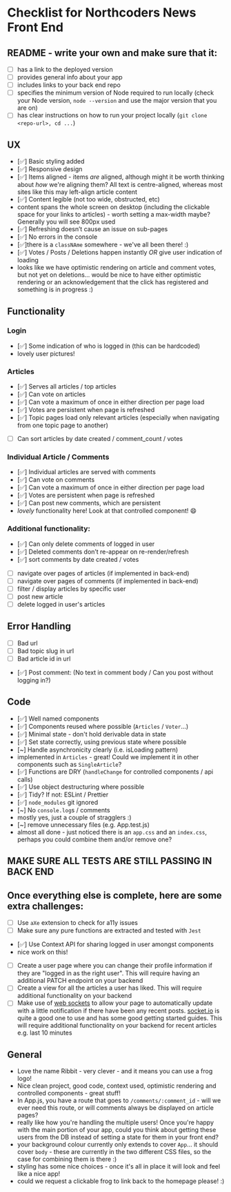# Checklist for Northcoders News Front End

## README - write your own and make sure that it:

- [ ] has a link to the deployed version
- [ ] provides general info about your app
- [ ] includes links to your back end repo
- [ ] specifies the minimum version of Node required to run locally (check your Node version, `node --version` and use the major version that you are on)
- [ ] has clear instructions on how to run your project locally (`git clone <repo-url>, cd ...`)

## UX

- [✅] Basic styling added
- [✅] Responsive design
- [✅] Items aligned - items _are_ aligned, although might it be worth thinking about _how_ we're aligning them? All text is centre-aligned, whereas most sites like this may left-align article content
- [✅] Content legible (not too wide, obstructed, etc)
 - content spans the whole screen on desktop (including the clickable space for your links to articles) - worth setting a max-width maybe? Generally you will see 800px used
- [✅] Refreshing doesn’t cause an issue on sub-pages
- [✅] No errors in the console
 - [✅]there is a `classNAme` somewhere - we've all been there! :)
- [✅] Votes / Posts / Deletions happen instantly _OR_ give user indication of loading
 - looks like we have optimistic rendering on article and comment votes, but not yet on deletions... would be nice to have either optimistic rendering or an acknowledgement that the click has registered and something is in progress :)

## Functionality

### Login

- [✅] Some indication of who is logged in (this can be hardcoded)
 - lovely user pictures!

### Articles 

- [✅] Serves all articles / top articles
- [✅] Can vote on articles
- [✅] Can vote a maximum of once in either direction per page load
- [✅] Votes are persistent when page is refreshed
- [✅] Topic pages load only relevant articles (especially when navigating from one topic page to another)
- [ ] Can sort articles by date created / comment_count / votes

### Individual Article / Comments

- [✅] Individual articles are served with comments
- [✅] Can vote on comments
- [✅] Can vote a maximum of once in either direction per page load
- [✅] Votes are persistent when page is refreshed
- [✅] Can post new comments, which are persistent
 - _lovely_ functionality here! Look at that controlled component! 😄

### Additional functionality:

- [✅] Can only delete comments of logged in user
- [✅] Deleted comments don’t re-appear on re-render/refresh
- [✅] sort comments by date created / votes
- [ ] navigate over pages of articles (if implemented in back-end)
- [ ] navigate over pages of comments (if implemented in back-end)
- [ ] filter / display articles by specific user
- [ ] post new article
- [ ] delete logged in user's articles

## Error Handling

- [ ] Bad url
- [ ] Bad topic slug in url
- [ ] Bad article id in url
- [✅] Post comment: (No text in comment body / Can you post without logging in?)

## Code

- [✅] Well named components
- [✅] Components reused where possible (`Articles` / `Voter`...)
- [✅] Minimal state - don't hold derivable data in state
- [✅] Set state correctly, using previous state where possible
- [~] Handle asynchronicity clearly (i.e. isLoading pattern)
 - implemented in `Articles` - great! Could we implement it in other components such as `SingleArticle`?
- [✅] Functions are DRY (`handleChange` for controlled components / api calls)
- [✅] Use object destructuring where possible
- [✅] Tidy? If not: ESLint / Prettier
- [✅] `node_modules` git ignored
- [~] No `console.log`s / comments
 - mostly yes, just a couple of stragglers :)
- [~] remove unnecessary files (e.g. App.test.js)
 - almost all done - just noticed there is an `app.css` and an `index.css`, perhaps you could combine them and/or remove one?

## MAKE SURE ALL TESTS ARE STILL PASSING IN BACK END

## Once everything else is complete, here are some extra challenges:

- [ ] Use `aXe` extension to check for a11y issues
- [ ] Make sure any pure functions are extracted and tested with `Jest`
- [✅] Use Context API for sharing logged in user amongst components
 - nice work on this!
- [ ] Create a user page where you can change their profile information if they are "logged in as the right user". This will require having an additional PATCH endpoint on your backend
- [ ] Create a view for all the articles a user has liked. This will require additional functionality on your backend
- [ ] Make use of [web sockets](https://en.wikipedia.org/wiki/WebSocket) to allow your page to automatically update with a little notification if there have been any recent posts. [socket.io](https://socket.io/) is quite a good one to use and has some good getting started guides. This will require additional functionality on your backend for recent articles e.g. last 10 minutes

## General

- Love the name Ribbit - very clever - and it means you can use a frog logo!
- Nice clean project, good code, context used, optimistic rendering and controlled components - great stuff!
- In App.js, you have a route that goes to `/comments/:comment_id` - will we ever need this route, or will comments always be displayed on article pages?
- really like how you're handling the multiple users! Once you're happy with the main portion of your app, could you think about getting these users from the DB instead of setting a state for them in your front end?
- your background colour currently only extends to cover `App`... it should cover `body` - these are currently in the two different CSS files, so the case for combining them is there :)
- styling has some nice choices - once it's all in place it will look and feel like a nice app!
- could we request a clickable frog to link back to the homepage please! :)